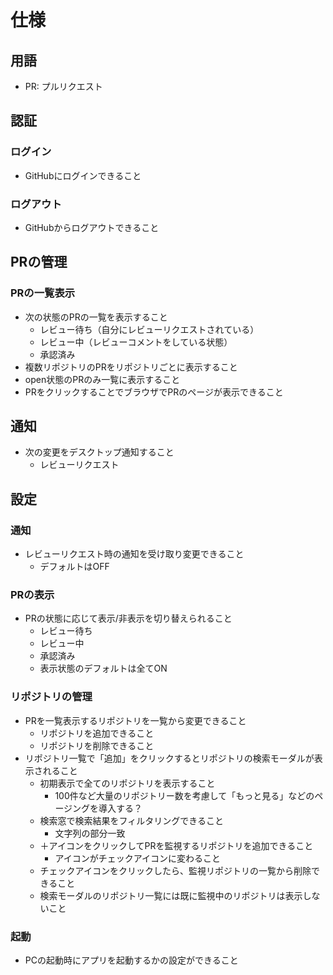 # 仕様

## 用語
- PR: プルリクエスト

## 認証
### ログイン
- GitHubにログインできること

### ログアウト
- GitHubからログアウトできること

## PRの管理
### PRの一覧表示
- 次の状態のPRの一覧を表示すること
    - レビュー待ち（自分にレビューリクエストされている）
    - レビュー中（レビューコメントをしている状態）
    - 承認済み
- 複数リポジトリのPRをリポジトリごとに表示すること
- open状態のPRのみ一覧に表示すること
- PRをクリックすることでブラウザでPRのページが表示できること

## 通知
- 次の変更をデスクトップ通知すること
    - レビューリクエスト

## 設定
### 通知
- レビューリクエスト時の通知を受け取り変更できること
    - デフォルトはOFF

### PRの表示
- PRの状態に応じて表示/非表示を切り替えられること
    - レビュー待ち
    - レビュー中
    - 承認済み
    - 表示状態のデフォルトは全てON

### リポジトリの管理
- PRを一覧表示するリポジトリを一覧から変更できること
    - リポジトリを追加できること
    - リポジトリを削除できること
- リポジトリ一覧で「追加」をクリックするとリポジトリの検索モーダルが表示されること
    - 初期表示で全てのリポジトリを表示すること
        - 100件など大量のリポジトリー数を考慮して「もっと見る」などのページングを導入する？
    - 検索窓で検索結果をフィルタリングできること
        - 文字列の部分一致
    - ＋アイコンをクリックしてPRを監視するリポジトリを追加できること
        - アイコンがチェックアイコンに変わること
    - チェックアイコンをクリックしたら、監視リポジトリの一覧から削除できること
    - 検索モーダルのリポジトリ一覧には既に監視中のリポジトリは表示しないこと

### 起動
- PCの起動時にアプリを起動するかの設定ができること
